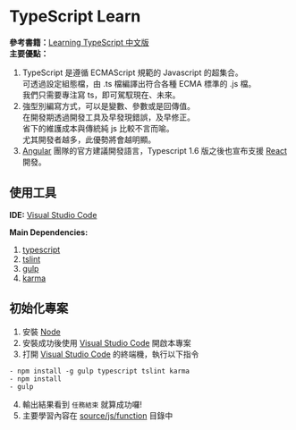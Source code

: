 # TypeScript Learn <br/>
**參考書籍：**[Learning TypeScript 中文版](https://goo.gl/Okzuo7) <br/>
**主要優點：** <br/>
1.  TypeScript 是遵循 ECMAScript 規範的 Javascript 的超集合。 <br/>
    可透過設定組態檔，由 .ts 檔編譯出符合各種 ECMA 標準的 .js 檔。 <br/>
    我們只需要專注寫 ts，即可駕馭現在、未來。 <br/>
2.  強型別編寫方式，可以是變數、參數或是回傳值。 <br/>
    在開發期透過開發工具及早發現錯誤，及早修正。 <br/>
    省下的維護成本與傳統純 js 比較不言而喻。 <br/>
    尤其開發者越多，此優勢將會越明顯。 <br/>
3.  [Angular](https://angular.io/) 團隊的官方建議開發語言，Typescript 1.6 版之後也宣布支援 [React](https://facebook.github.io/react/) 開發。


## 使用工具

**IDE:**
[Visual Studio Code](https://code.visualstudio.com/)

**Main Dependencies:** 
1. [typescript](https://www.npmjs.com/package/typescript)
2. [tslint](https://www.npmjs.com/package/tslint)
3. [gulp](https://www.npmjs.com/package/gulp)
4. [karma](https://www.npmjs.com/package/karma)


## 初始化專案
1. 安裝 [Node](https://nodejs.org/en/)
2. 安裝成功後使用 [Visual Studio Code](https://code.visualstudio.com/) 開啟本專案
3. 打開 [Visual Studio Code](https://code.visualstudio.com/) 的終端機，執行以下指令
```
- npm install -g gulp typescript tslint karma
- npm install
- gulp
```
4. 輸出結果看到 `任務結束` 就算成功囉!
5. 主要學習內容在 [source/js/function](https://github.com/xul4m4d93/TypeScriptLearn/tree/master/source/js/function) 目錄中